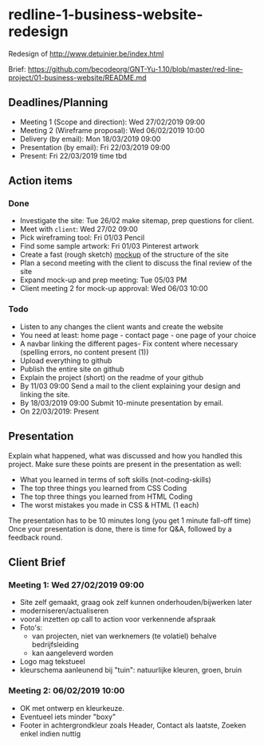 # redline-1-business-website-redesign

Redesign of http://www.detuinier.be/index.html

Brief: https://github.com/becodeorg/GNT-Yu-1.10/blob/master/red-line-project/01-business-website/README.md

## Deadlines/Planning
- Meeting 1 (Scope and direction): Wed 27/02/2019 09:00
- Meeting 2 (Wireframe proposal): Wed 06/02/2019 10:00
- Delivery (by email): Mon 18/03/2019 09:00
- Presentation (by email): Fri 22/03/2019 09:00
- Present: Fri 22/03/2019 time tbd

## Action items

### Done
- Investigate the site: Tue 26/02 make sitemap, prep questions for client.
- Meet with `client`: Wed 27/02 09:00
- Pick wireframing tool: Fri 01/03 Pencil
- Find some sample artwork: Fri 01/03 Pinterest artwork
- Create a fast (rough sketch) [mockup](https://taggar.github.io/redline-1-business-website-redesign/_wireframe/test_export/index.html) of the structure of the site
- Plan a second meeting with the client to discuss the final review of the site
- Expand mock-up and prep meeting: Tue 05/03 PM
- Client meeting 2 for mock-up approval: Wed 06/03 10:00

### Todo

- Listen to any changes the client wants and create the website
- You need at least: home page - contact page - one page of your choice
- A navbar linking the different pages- Fix content where necessary (spelling errors, no content present (1))
- Upload everything to github
- Publish the entire site on github
- Explain the project (short) on the readme of your github
- By 11/03 09:00 Send a mail to the client explaining your design and linking the site.
- By 18/03/2019 09:00 Submit 10-minute presentation by email.
- On 22/03/2019: Present

## Presentation

Explain what happened, what was discussed and how you handled this project.
Make sure these points are present in the presentation as well:

- What you learned in terms of soft skills (not-coding-skills)
- The top three things you learned from CSS Coding
- The top three things you learned from HTML Coding
- The worst mistakes you made in CSS & HTML (1 each)

The presentation has to be 10 minutes long (you get 1 minute fall-off time)
Once your presentation is done, there is time for Q&A, followed by a feedback round.

## Client Brief

### Meeting 1: Wed 27/02/2019 09:00

- Site zelf gemaakt, graag ook zelf kunnen onderhouden/bijwerken later
- moderniseren/actualiseren
- vooral inzetten op call to action voor verkennende afspraak
- Foto's: 
  * van projecten, niet van werknemers (te volatiel) behalve bedrijfsleiding
  * kan aangeleverd worden
- Logo mag tekstueel
- kleurschema aanleunend bij "tuin": natuurlijke kleuren, groen, bruin

### Meeting 2: 06/02/2019 10:00

- OK met ontwerp en kleurkeuze.
- Eventueel iets minder "boxy"
- Footer in achtergrondkleur zoals Header, Contact als laatste, Zoeken enkel indien nuttig